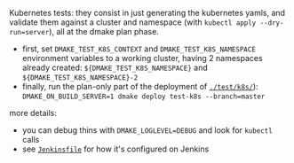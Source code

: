 Kubernetes tests: they consist in just generating the kubernetes yamls, and validate them against a cluster and namespace (with `kubectl apply --dry-run=server`), all at the dmake plan phase.
- first, set `DMAKE_TEST_K8S_CONTEXT` and `DMAKE_TEST_K8S_NAMESPACE` environment variables to a working cluster, having 2 namespaces already created: `${DMAKE_TEST_K8S_NAMESPACE}` and `${DMAKE_TEST_K8S_NAMESPACE}-2`
- finally, run the plan-only part of the deployment of [`./test/k8s/`](./test/k8s/dmake.yml)): `DMAKE_ON_BUILD_SERVER=1 dmake deploy test-k8s --branch=master`

more details:
- you can debug thins with `DMAKE_LOGLEVEL=DEBUG` and look for `kubectl` calls
- see [`Jenkinsfile`](./Jenkinsfile#L119-L126) for how it's configured on Jenkins
